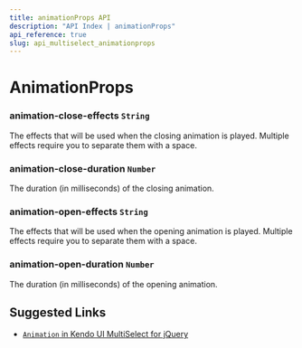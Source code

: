 ```yaml
---
title: animationProps API
description: "API Index | animationProps"
api_reference: true
slug: api_multiselect_animationprops
---
```


# AnimationProps

### animation-close-effects `String`

The effects that will be used when the closing animation is played. Multiple effects require you to separate them with a space.

### animation-close-duration `Number`

The duration (in milliseconds) of the closing animation.

### animation-open-effects `String`

The effects that will be used when the opening animation is played. Multiple effects require you to separate them with a space.

### animation-open-duration `Number`

The duration (in milliseconds) of the opening animation.

## Suggested Links

* [`Animation` in Kendo UI MultiSelect for jQuery](https://docs.telerik.com/kendo-ui/api/javascript/ui/multiselect/configuration/animation)
